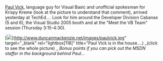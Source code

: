 [Paul Vick](http://www.panopticoncentral.net/), language guy for Visual Basic and unofficial spokesman for Krispy Kreme (look at the picture to understand that comment), arrived yesterday at TechEd.... Look for him around the Developer Division Cabanas (5 and 6), the Visual Studio 2005 booth and at the "Meet the VB Team" session (Thursday 3:15-4:30).

[<img src="http://www.duncanmackenzie.net/images/paulvick_thumb.jpg" border="0" />](http://www.duncanmackenzie.net/images/paulvick.jpg" target="_blank" rel="lightbox[118]" title="Paul Vick is in the house....)
_(click to see the whole picture)
_
_Bonus points if you can pick out the MSDN staffer in the background behind Paul..._